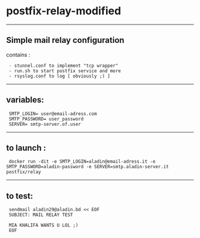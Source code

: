 # postfix-relay-modified

-----------------------------------
Simple mail relay configuration 
-----------------------------------
contains : 
     
     - stunnel.conf to implement "tcp wrapper"
     - run.sh to start postfix service and more
     - rsyslog.conf to log [ obviously ;) ]

---------------
variables:
---------------
     SMTP_LOGIN= user@email-adress.com 
     SMTP_PASSWORD= user_password
     SERVER= smtp-server.of.user
     
     
     
-------------------
to launch : 
-------------------
     docker run -dit -e SMTP_LOGIN=aladin@email-adress.it -e SMTP_PASSWORD=aladin-password -e SERVER=smtp.aladin-server.it postfix/relay


----------------------
to test:
----------------------
     sendmail aladin29@aladin.bd << EOF
     SUBJECT: MAIL RELAY TEST
 
     MIA KHALIFA WANTS U LOL ;)
     EOF
